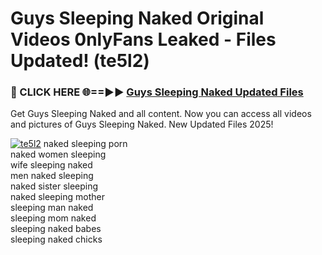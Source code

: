 # Guys Sleeping Naked Original Videos 0nlyFans Leaked - Files Updated! (te5l2)

<h3>🔴 CLICK HERE 🌐==►► <a href="https://tinyurl.com/yckcrads" rel="nofollow">Guys Sleeping Naked Updated Files</a></h3>

Get Guys Sleeping Naked and all content. Now you can access all videos and pictures of Guys Sleeping Naked. New Updated Files 2025!

[![te5l2](https://i.imgur.com/hpKpOFt.gif)](https://tinyurl.com/yckcrads)
naked sleeping porn<br>
naked women sleeping<br>
wife sleeping naked<br>
men naked sleeping<br>
naked sister sleeping<br>
naked sleeping mother<br>
sleeping man naked<br>
sleeping mom naked<br>
sleeping naked babes<br>
sleeping naked chicks